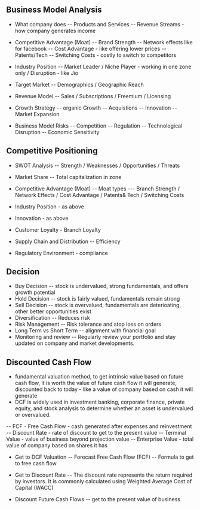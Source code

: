 ## Business Model Analysis
- What company does
-- Products and Services
-- Revenue Streams - how company generates income
- Competitive Advantage (Moat)
-- Brand Strength
-- Network effects like for facebook
-- Cost Advantage - like offering lower prices
-- Patents/Tech 
-- Switching Costs - costly to switch to competitors

- Industry Position
-- Market Leader / Niche Player - working in one zone only / Disruption - like Jio

- Target Market
-- Demographics / Geographic Reach

- Revenue Model
-- Sales / Subscriptions / Freemium / Licensing

- Growth Strategy
-- organic Growth
-- Acquistions
-- Innovation
-- Market Expansion

- Business Model Risks
-- Competition
-- Regulation
-- Technological Disruption
-- Economic Sensitivity

## Competitive Positioning

- SWOT Analysis 
-- Strength / Weaknesses / Opportunities / Threats

- Market Share
-- Total capitalization in zone

- Competitive Advantage (Moat)
-- Moat types
--- Branch Strength / Network Effects / Cost Advantage / Patents& Tech / Switching Costs

- Industry Position - as above
- Innovation - as above
- Customer Loyalty - Branch Loyalty

- Supply Chain and Distribution
-- Efficiency

- Regulatory Environment - compliance

## Decision

- Buy Decision
-- stock is undervalued, strong fundamentals, and offers growth potential
- Hold Decision
-- stock is fairly valued, fundamentals remain strong
- Sell Decision
-- stock is overvalued, fundamentals are deterioating, other better opportunities exist
- Diversification
-- Reduces risk
- Risk Management
-- Risk tolerance and stop loss on orders
- Long Term vs Short Term
-- alignment with financial goal
- Monitoring and review
-- Regularly review your portfolio and stay updated on company and market developments.

## Discounted Cash Flow
- fundamental valuation method, to get intrinsic value based on future cash flow, it is worth the value of future cash flow it will generate, discounted back to today - like a value of company based on cash it will generate
- DCF is widely used in investment banking, corporate finance, private equity, and stock analysis to determine whether an asset is undervalued or overvalued.

-- FCF - Free Cash Flow - cash generated after expenses and reinvestment
-- Discount Rate - rate of discount to get to the present value
-- Terminal Value - value of business beyond projection value
-- Enterprise Value - total value of company based on shares it has

- Get to DCF Valuation
-- Forecast Free Cash Flow (FCF)
-- Formula to get to free cash flow

- Get to Discount Rate
--  The discount rate represents the return required by investors. It is commonly calculated using Weighted Average Cost of Capital (WACC)

- Discount Future Cash Flows
-- get to the present value of business

